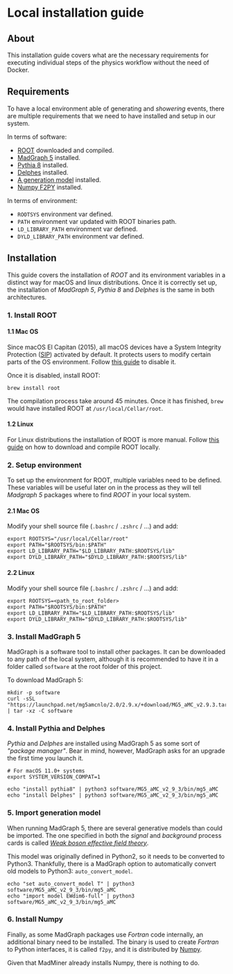 # Local installation guide


## About
This installation guide covers what are the necessary requirements for executing 
individual steps of the physics workflow without the need of Docker.


## Requirements
To have a local environment able of generating and _showering_ events, there are multiple
requirements that we need to have installed and setup in our system.

In terms of software:
- [ROOT][root-website] downloaded and compiled.
- [MadGraph 5][madgraph-website] installed.
- [Pythia 8][pythia-website] installed.
- [Delphes][delphes-website] installed.
- [A generation model][madgraph-models] installed.
- [Numpy F2PY][numpy-f2py] installed.

In terms of environment:
- `ROOTSYS` environment var defined.
- `PATH` environment var updated with ROOT binaries path.
- `LD_LIBRARY_PATH` environment var defined.
- `DYLD_LIBRARY_PATH` environment var defined.


## Installation
This guide covers the installation of _ROOT_ and its environment variables in a distinct
way for macOS and linux distributions. Once it is correctly set up, the installation of
_MadGraph 5_, _Pythia 8_ and _Delphes_ is the same in both architectures.


### 1. Install ROOT

#### 1.1 Mac OS
Since macOS El Capitan (2015), all macOS devices have a System Integrity Protection
([SIP][sip-docs]) activated by default. It protects users to modify certain parts of
the OS environment. Follow [this guide][sip-guide] to disable it.

Once it is disabled, install ROOT:
```shell script
brew install root
```

The compilation process take around 45 minutes. Once it has finished, `brew` would 
have installed ROOT at `/usr/local/Cellar/root`.

#### 1.2 Linux
For Linux distributions the installation of ROOT is more manual. Follow [this guide][root-guide] 
on how to download and compile ROOT locally.


### 2. Setup environment
To set up the environment for ROOT, multiple variables need to be defined. These variables 
will be useful later on in the process as they will tell _Madgraph 5_ packages where to 
find _ROOT_ in your local system.

#### 2.1 Mac OS
Modify your shell source file (`.bashrc` / `.zshrc` / ...) and add:

```shell script
export ROOTSYS="/usr/local/Cellar/root"
export PATH="$ROOTSYS/bin:$PATH"
export LD_LIBRARY_PATH="$LD_LIBRARY_PATH:$ROOTSYS/lib"
export DYLD_LIBRARY_PATH="$DYLD_LIBRARY_PATH:$ROOTSYS/lib"
```

#### 2.2 Linux
Modify your shell source file (`.bashrc` / `.zshrc` / ...) and add:

```shell script
export ROOTSYS=<path_to_root_folder>
export PATH="$ROOTSYS/bin:$PATH"
export LD_LIBRARY_PATH="$LD_LIBRARY_PATH:$ROOTSYS/lib"
export DYLD_LIBRARY_PATH="$DYLD_LIBRARY_PATH:$ROOTSYS/lib"
```


### 3. Install MadGraph 5
MadGraph is a software tool to install other packages. It can be downloaded to any path of
the local system, although it is recommended to have it in a folder called `software` at
the root folder of this project.

To download MadGraph 5:

```shell script
mkdir -p software
curl -sSL "https://launchpad.net/mg5amcnlo/2.0/2.9.x/+download/MG5_aMC_v2.9.3.tar.gz" | tar -xz -C software
```


### 4. Install Pythia and Delphes
_Pythia_ and _Delphes_ are installed using MadGraph 5 as some sort of _"package manager"_.
Bear in mind, however, MadGraph asks for an upgrade the first time you launch it.

```shell script
# For macOS 11.0+ systems
export SYSTEM_VERSION_COMPAT=1

echo "install pythia8" | python3 software/MG5_aMC_v2_9_3/bin/mg5_aMC
echo "install Delphes" | python3 software/MG5_aMC_v2_9_3/bin/mg5_aMC
```


### 5. Import generation model
When running MadGraph 5, there are several generative models than could be imported.
The one specified in both the _signal_ and _background_ process cards is called
[_Weak boson effective field theory_][madgraph-model].

This model was originally defined in Python2, so it needs to be converted to Python3.
Thankfully, there is a MadGraph option to automatically convert old models to Python3:
`auto_convert_model`.

```shell script
echo "set auto_convert_model T" | python3 software/MG5_aMC_v2_9_3/bin/mg5_aMC
echo "import model EWdim6-full" | python3 software/MG5_aMC_v2_9_3/bin/mg5_aMC
```


### 6. Install Numpy
Finally, as some MadGraph packages use _Fortran_ code internally, an additional binary 
need to be installed. The binary is used to create _Fortran_ to Python interfaces,
it is called `f2py`, and it is distributed by [Numpy][numpy-website].

Given that MadMiner already installs Numpy, there is nothing to do.


[delphes-website]: https://cp3.irmp.ucl.ac.be/projects/delphes
[madgraph-website]: https://launchpad.net/mg5amcnlo
[madgraph-model]: https://cp3.irmp.ucl.ac.be/projects/madgraph/wiki/Models/EWdim6
[madgraph-models]: https://cp3.irmp.ucl.ac.be/projects/madgraph/wiki/Models
[numpy-f2py]: https://numpy.org/doc/stable/f2py/index.html
[numpy-website]: https://numpy.org/
[pythia-website]: http://home.thep.lu.se/Pythia/
[sip-docs]: https://en.wikipedia.org/wiki/System_Integrity_Protection
[sip-guide]: https://ss64.com/osx/csrutil.html
[root-guide]: https://root.cern/install/build_from_source/#quick-start
[root-website]: https://root.cern.ch/
